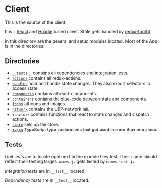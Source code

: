 # Client

This is the source of the client.

It is a [React](https://reactjs.org/) and [Hoodie](http://hood.ie/) based client. State gets handled by [redux-toolkit](https://redux-toolkit.js.org/).

In this directory are the general and setup modules located. Most of the App is in the directories.

## Directories

- [`__tests__`](./__tests__) contains all dependencies and integration tests.
- [`actions`](./actions) contains all redux-actions.
- [`bundles`]('./bundles) hold and handle state changes. They also export selectors to access state.
- [`components`](./components) contains all react-components.
- [`containers`](./containers) contains the glue-code between state and components.
- [`icons`](./icons) all icons and images.
- [`network`](./network) contains the UDP-network lair.
- [`reactors`](./reactors) contains functions that react to state changes and dispatch actions.
- [`store`](./store) sets up the store.
- [`types`](./types) TypeScript type declarations that get used in more than one place.

## Tests

*Unit tests* are to locate right next to the module they test. Their name should reflect their testing target. `names.js` gets tested by `names.test.js`.

*Integration tests* are in `__test__` located.

*Dependency tests* are in `__test__` located.
